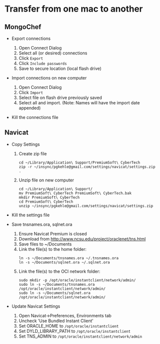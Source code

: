
# Transfer from one mac to another


## MongoChef

* Export connections
  1. Open Connect Dialog
  1. Select all (or desired) connections
  1. Click `Export`
  1. Click `Include passwords`
  1. Save to secure location (local flash drive)
  
* Import connections on new computer
  1. Open Connect Dialog
  1. Click `Import`
  1. Select file on flash drive previously saved
  1. Select all and import.  (Note: Names will have the import date appended)
  
* Kill the connections file

  
## Navicat

* Copy Settings
  1. Create zip file
     ```
     cd ~/Library/Application\ Support/PremiumSoft\ CyberTech
     zip -r ~/insync/pgkehle@gmail.com/settings/navicat/settings.zip .
     ```
  1. Unzip file on new computer
     ```
     cd ~/Library/Application\ Support/
     mv PremiumSoft\ CyberTech PremiumSoft\ CyberTech.bak
     mkdir PremiumSoft\ CyberTech
     cd PremiumSoft\ CyberTech
     unzip ~/insync/pgkehle@gmail.com/settings/navicat/settings.zip
     ```

* Kill the settings file

* Save tnsnames.ora, sqlnet.ora
  1. Ensure Navicat Premium is closed
  1. Download from http://www.ncsu.edu/project/oraclenet/tns.html
  1. Save files to ~/Documents
  1. Link the file(s) to the home folder:
     ```
     ln -s ~/Documents/tnsnames.ora ~/.tnsnames.ora
     ln -s ~/Documents/sqlnet.ora ~/.sqlnet.ora
     ```
  1. Link the file(s) to the OCI network folder:
     ```
     sudo mkdir -p /opt/oracle/instantclient/network/admin/
     sudo ln -s ~/Documents/tnsnames.ora /opt/oracle/instantclient/network/admin/
     sudo ln -s ~/Documents/sqlnet.ora /opt/oracle/instantclient/network/admin/
     ```
* Update Navicat Settings
  1. Open Navicat->Preferences, Environments tab
  1. Uncheck 'Use Bundled Instant Client'
  1. Set ORACLE_HOME to `/opt/oracle/instantclient`
  1. Set DYLD_LIBRARY_PATH to `/opt/oracle/instantclient`
  1. Set TNS_ADMIN to `/opt/oracle/instantclient/network/admin`

